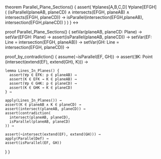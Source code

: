 theorem Parallel_Plane_Sections() {
  assert(
    ∀planes[A,B,C,D] ∀plane[EFGH] (
      (isParallel(planeAB, planeCD) ∧
       intersects(EFGH, planeAB) ∧
       intersects(EFGH, planeCD)) →
      isParallel(intersection(EFGH,planeAB), intersection(EFGH,planeCD))
    )
  )
} ↔

proof Parallel_Plane_Sections() {
  setVar(planeAB, planeCD: Plane) →
  setVar(EFGH: Plane) →
  assert(isParallel(planeAB, planeCD)) →
  setVar(EF: Line = intersection(EFGH, planeAB)) →
  setVar(GH: Line = intersection(EFGH, planeCD)) →
  
  proof_by_contradiction() {
    assume(¬isParallel(EF, GH)) →
    assert(∃K: Point (intersect(extend(EF), extend(GH), K))) →
    
    lemma Lines_In_Planes() {
      assert(∀p ∈ EFK: p ∈ planeAB) →
      assert(K ∈ EFK → K ∈ planeAB) →
      assert(∀p ∈ GHK: p ∈ planeCD) →
      assert(K ∈ GHK → K ∈ planeCD)
    } →
    
    apply(Lines_In_Planes()) →
    assert(K ∈ planeAB ∧ K ∈ planeCD) →
    assert(intersect(planeAB, planeCD)) →
    assert(contradiction(
      intersect(planeAB, planeCD),
      isParallel(planeAB, planeCD)
    )) →
    
    assert(¬intersect(extend(EF), extend(GH))) →
    apply(ParallelDef) →
    assert(isParallel(EF, GH))
  }
}